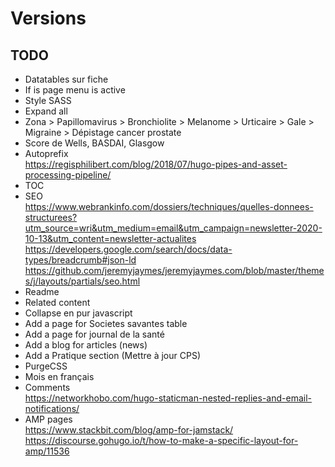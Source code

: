 # Versions

## TODO

- Datatables sur fiche
- If is page menu is active
- Style SASS
- Expand all
- Zona > Papillomavirus > Bronchiolite > Melanome > Urticaire > Gale > Migraine > Dépistage cancer prostate
- Score de Wells, BASDAI, Glasgow
- Autoprefix  
https://regisphilibert.com/blog/2018/07/hugo-pipes-and-asset-processing-pipeline/
- TOC
- SEO  
https://www.webrankinfo.com/dossiers/techniques/quelles-donnees-structurees?utm_source=wri&utm_medium=email&utm_campaign=newsletter-2020-10-13&utm_content=newsletter-actualites  
https://developers.google.com/search/docs/data-types/breadcrumb#json-ld  
https://github.com/jeremyjaymes/jeremyjaymes.com/blob/master/themes/j/layouts/partials/seo.html
- Readme
- Related content
- Collapse en pur javascript
- Add a page for Societes savantes table
- Add a page for journal de la santé
- Add a blog for articles (news)
- Add a Pratique section (Mettre à jour CPS)
- PurgeCSS
- Mois en français
- Comments  
https://networkhobo.com/hugo-staticman-nested-replies-and-email-notifications/
- AMP pages  
https://www.stackbit.com/blog/amp-for-jamstack/  
https://discourse.gohugo.io/t/how-to-make-a-specific-layout-for-amp/11536

